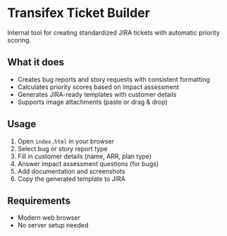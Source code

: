 # Transifex Ticket Builder

Internal tool for creating standardized JIRA tickets with automatic priority scoring.

## What it does

- Creates bug reports and story requests with consistent formatting
- Calculates priority scores based on impact assessment
- Generates JIRA-ready templates with customer details
- Supports image attachments (paste or drag & drop)

## Usage

1. Open `index.html` in your browser
2. Select bug or story report type
3. Fill in customer details (name, ARR, plan type)
4. Answer impact assessment questions (for bugs)
5. Add documentation and screenshots
6. Copy the generated template to JIRA

## Requirements

- Modern web browser
- No server setup needed
